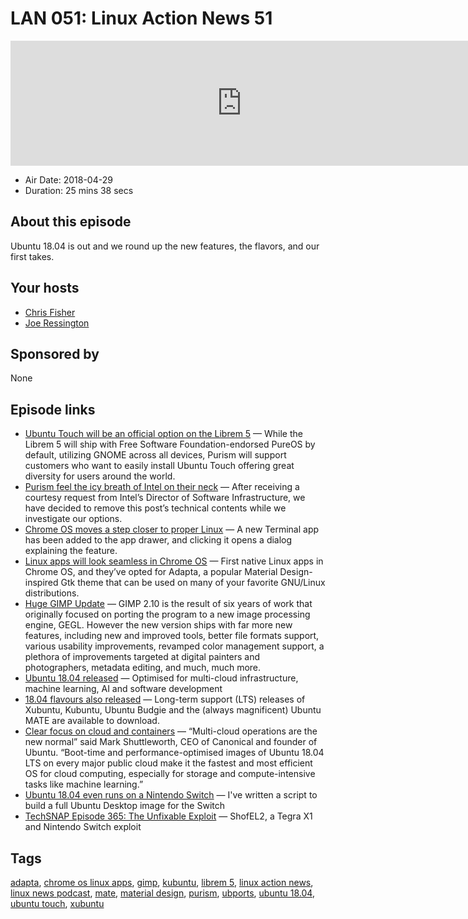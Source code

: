 # LAN 051: Linux Action News 51

<iframe src="https://player.fireside.fm/v2/DAcK9LdX+MZ4fijMu?theme=dark" width="740" height="200" frameborder="0" scrolling="no"></iframe>

* Air Date: 2018-04-29
* Duration: 25 mins 38 secs

## About this episode

Ubuntu 18.04 is out and we round up the new features, the flavors, and our first takes.

## Your hosts
* [Chris Fisher](https://linuxactionnews.com/hosts/chris)
* [Joe Ressington](https://linuxactionnews.com/hosts/joe)

## Sponsored by

None



## Episode links

  * [Ubuntu Touch will be an official option on the Librem 5](https://puri.sm/posts/ubports-ubuntu-touch-on-librem5-collaboration/ "Ubuntu Touch will be an official option on the Librem 5") — While the Librem 5 will ship with Free Software Foundation-endorsed PureOS by default, utilizing GNOME across all devices, Purism will support customers who want to easily install Ubuntu Touch offering great diversity for users around the world.
  * [Purism feel the icy breath of Intel on their neck](https://puri.sm/posts/intel-fsp-reverse-engineering-finding-the-real-entry-point/ "Purism feel the icy breath of Intel on their neck") — After receiving a courtesy request from Intel’s Director of Software Infrastructure, we have decided to remove this post’s technical contents while we investigate our options.
  * [Chrome OS moves a step closer to proper Linux](https://www.androidpolice.com/2018/04/22/terminal-app-appears-chome-os-dev-hints-future-linux-application-support/ "Chrome OS moves a step closer to proper Linux") — A new Terminal app has been added to the app drawer, and clicking it opens a dialog explaining the feature.
  * [Linux apps will look seamless in Chrome OS](https://www.xda-developers.com/chrome-os-native-linux-apps-material-design-theme/ "Linux apps will look seamless in Chrome OS") — First native Linux apps in Chrome OS, and they’ve opted for Adapta, a popular Material Design-inspired Gtk theme that can be used on many of your favorite GNU/Linux distributions.
  * [Huge GIMP Update](https://www.gimp.org/release-notes/gimp-2.10.html "Huge GIMP Update") — GIMP 2.10 is the result of six years of work that originally focused on porting the program to a new image processing engine, GEGL. However the new version ships with far more new features, including new and improved tools, better file formats support, various usability improvements, revamped color management support, a plethora of improvements targeted at digital painters and photographers, metadata editing, and much, much more.
  * [Ubuntu 18.04 released](https://www.ubuntu.com/ "Ubuntu 18.04 released") — Optimised for multi-cloud infrastructure, machine learning, AI and software development
  * [18.04 flavours also released](https://www.omgubuntu.co.uk/2018/04/ubuntu-flavors-18-04-release-download-features "18.04 flavours also released") — Long-term support (LTS) releases of Xubuntu, Kubuntu, Ubuntu Budgie and the (always magnificent) Ubuntu MATE are available to download.
  * [Clear focus on cloud and containers](https://insights.ubuntu.com/2018/04/26/ubuntu-18-04-lts-optimised-for-security-multi-cloud-containers-ai "Clear focus on cloud and containers") — “Multi-cloud operations are the new normal” said Mark Shuttleworth, CEO of Canonical and founder of Ubuntu. “Boot-time and performance-optimised images of Ubuntu 18.04 LTS on every major public cloud make it the fastest and most efficient OS for cloud computing, especially for storage and compute-intensive tasks like machine learning.”
  * [Ubuntu 18.04 even runs on a Nintendo Switch](https://gbatemp.net/threads/ubuntu-18-04-on-a-switch.502147/ "Ubuntu 18.04 even runs on a Nintendo Switch") — I've written a script to build a full Ubuntu Desktop image for the Switch
  * [TechSNAP Episode 365: The Unfixable Exploit](http://techsnap.systems/365 "TechSNAP Episode 365: The Unfixable Exploit") — ShofEL2, a Tegra X1 and Nintendo Switch exploit



## Tags

[adapta](https://linuxactionnews.com/tags/adapta), [chrome os linux apps](https://linuxactionnews.com/tags/chrome%20os%20linux%20apps), [gimp](https://linuxactionnews.com/tags/gimp), [kubuntu](https://linuxactionnews.com/tags/kubuntu), [librem 5](https://linuxactionnews.com/tags/librem%205), [linux action news](https://linuxactionnews.com/tags/linux%20action%20news), [linux news podcast](https://linuxactionnews.com/tags/linux%20news%20podcast), [mate](https://linuxactionnews.com/tags/mate), [material design](https://linuxactionnews.com/tags/material%20design), [purism](https://linuxactionnews.com/tags/purism), [ubports](https://linuxactionnews.com/tags/ubports), [ubuntu 18.04](https://linuxactionnews.com/tags/ubuntu%2018.04), [ubuntu touch](https://linuxactionnews.com/tags/ubuntu%20touch), [xubuntu](https://linuxactionnews.com/tags/xubuntu)